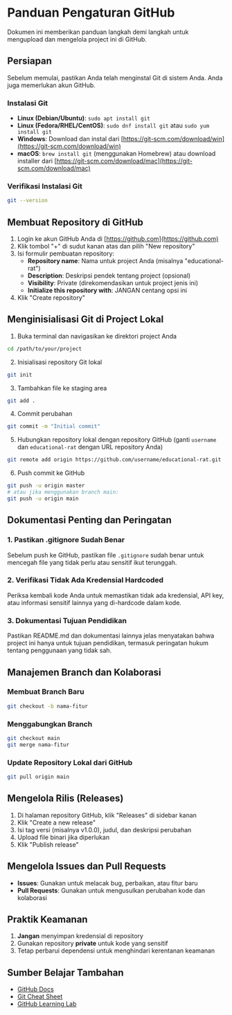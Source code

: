 # Panduan Pengaturan GitHub

Dokumen ini memberikan panduan langkah demi langkah untuk mengupload dan mengelola project ini di GitHub.

## Persiapan

Sebelum memulai, pastikan Anda telah menginstal Git di sistem Anda. Anda juga memerlukan akun GitHub.

### Instalasi Git

- **Linux (Debian/Ubuntu)**: `sudo apt install git`
- **Linux (Fedora/RHEL/CentOS)**: `sudo dnf install git` atau `sudo yum install git`
- **Windows**: Download dan instal dari [https://git-scm.com/download/win](https://git-scm.com/download/win)
- **macOS**: `brew install git` (menggunakan Homebrew) atau download installer dari [https://git-scm.com/download/mac](https://git-scm.com/download/mac)

### Verifikasi Instalasi Git

```bash
git --version
```

## Membuat Repository di GitHub

1. Login ke akun GitHub Anda di [https://github.com](https://github.com)
2. Klik tombol "+" di sudut kanan atas dan pilih "New repository"
3. Isi formulir pembuatan repository:
   - **Repository name**: Nama untuk project Anda (misalnya "educational-rat")
   - **Description**: Deskripsi pendek tentang project (opsional)
   - **Visibility**: Private (direkomendasikan untuk project jenis ini)
   - **Initialize this repository with**: JANGAN centang opsi ini
4. Klik "Create repository"

## Menginisialisasi Git di Project Lokal

1. Buka terminal dan navigasikan ke direktori project Anda

```bash
cd /path/to/your/project
```

2. Inisialisasi repository Git lokal

```bash
git init
```

3. Tambahkan file ke staging area

```bash
git add .
```

4. Commit perubahan

```bash
git commit -m "Initial commit"
```

5. Hubungkan repository lokal dengan repository GitHub (ganti `username` dan `educational-rat` dengan URL repository Anda)

```bash
git remote add origin https://github.com/username/educational-rat.git
```

6. Push commit ke GitHub

```bash
git push -u origin master
# atau jika menggunakan branch main:
git push -u origin main
```

## Dokumentasi Penting dan Peringatan

### 1. Pastikan .gitignore Sudah Benar

Sebelum push ke GitHub, pastikan file `.gitignore` sudah benar untuk mencegah file yang tidak perlu atau sensitif ikut terunggah.

### 2. Verifikasi Tidak Ada Kredensial Hardcoded

Periksa kembali kode Anda untuk memastikan tidak ada kredensial, API key, atau informasi sensitif lainnya yang di-hardcode dalam kode.

### 3. Dokumentasi Tujuan Pendidikan

Pastikan README.md dan dokumentasi lainnya jelas menyatakan bahwa project ini hanya untuk tujuan pendidikan, termasuk peringatan hukum tentang penggunaan yang tidak sah.

## Manajemen Branch dan Kolaborasi

### Membuat Branch Baru

```bash
git checkout -b nama-fitur
```

### Menggabungkan Branch

```bash
git checkout main
git merge nama-fitur
```

### Update Repository Lokal dari GitHub

```bash
git pull origin main
```

## Mengelola Rilis (Releases)

1. Di halaman repository GitHub, klik "Releases" di sidebar kanan
2. Klik "Create a new release"
3. Isi tag versi (misalnya v1.0.0), judul, dan deskripsi perubahan
4. Upload file binari jika diperlukan
5. Klik "Publish release"

## Mengelola Issues dan Pull Requests

- **Issues**: Gunakan untuk melacak bug, perbaikan, atau fitur baru
- **Pull Requests**: Gunakan untuk mengusulkan perubahan kode dan kolaborasi

## Praktik Keamanan

1. **Jangan** menyimpan kredensial di repository
2. Gunakan repository **private** untuk kode yang sensitif
3. Tetap perbarui dependensi untuk menghindari kerentanan keamanan

## Sumber Belajar Tambahan

- [GitHub Docs](https://docs.github.com/en)
- [Git Cheat Sheet](https://education.github.com/git-cheat-sheet-education.pdf)
- [GitHub Learning Lab](https://lab.github.com/)
